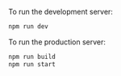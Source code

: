 To run the development server:

```bash
npm run dev
```

To run the production server:

```bash
npm run build
npm run start
```